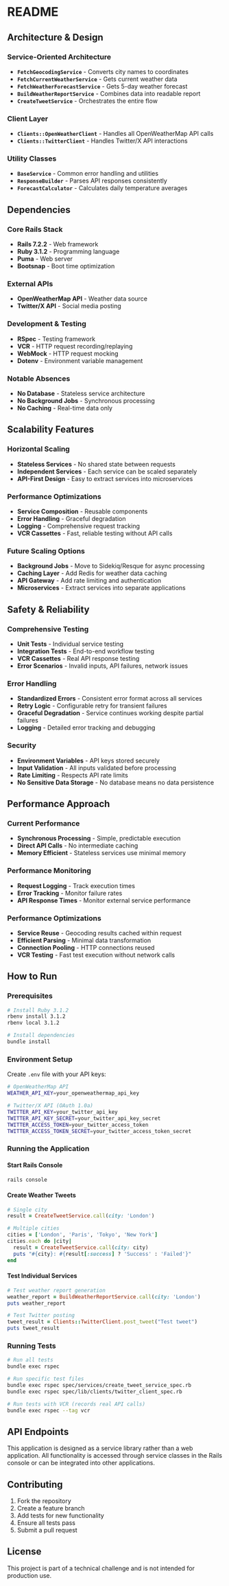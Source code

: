 # README


## Architecture & Design

### Service-Oriented Architecture
- **`FetchGeocodingService`** - Converts city names to coordinates
- **`FetchCurrentWeatherService`** - Gets current weather data
- **`FetchWeatherForecastService`** - Gets 5-day weather forecast
- **`BuildWeatherReportService`** - Combines data into readable report
- **`CreateTweetService`** - Orchestrates the entire flow

### Client Layer
- **`Clients::OpenWeatherClient`** - Handles all OpenWeatherMap API calls
- **`Clients::TwitterClient`** - Handles Twitter/X API interactions

### Utility Classes
- **`BaseService`** - Common error handling and utilities
- **`ResponseBuilder`** - Parses API responses consistently
- **`ForecastCalculator`** - Calculates daily temperature averages

## Dependencies

### Core Rails Stack
- **Rails 7.2.2** - Web framework
- **Ruby 3.1.2** - Programming language
- **Puma** - Web server
- **Bootsnap** - Boot time optimization

### External APIs
- **OpenWeatherMap API** - Weather data source
- **Twitter/X API** - Social media posting

### Development & Testing
- **RSpec** - Testing framework
- **VCR** - HTTP request recording/replaying
- **WebMock** - HTTP request mocking
- **Dotenv** - Environment variable management

### Notable Absences
- **No Database** - Stateless service architecture
- **No Background Jobs** - Synchronous processing
- **No Caching** - Real-time data only

## Scalability Features

### Horizontal Scaling
- **Stateless Services** - No shared state between requests
- **Independent Services** - Each service can be scaled separately
- **API-First Design** - Easy to extract services into microservices

### Performance Optimizations
- **Service Composition** - Reusable components
- **Error Handling** - Graceful degradation
- **Logging** - Comprehensive request tracking
- **VCR Cassettes** - Fast, reliable testing without API calls

### Future Scaling Options
- **Background Jobs** - Move to Sidekiq/Resque for async processing
- **Caching Layer** - Add Redis for weather data caching
- **API Gateway** - Add rate limiting and authentication
- **Microservices** - Extract services into separate applications

## Safety & Reliability

### Comprehensive Testing
- **Unit Tests** - Individual service testing
- **Integration Tests** - End-to-end workflow testing
- **VCR Cassettes** - Real API response testing
- **Error Scenarios** - Invalid inputs, API failures, network issues

### Error Handling
- **Standardized Errors** - Consistent error format across all services
- **Retry Logic** - Configurable retry for transient failures
- **Graceful Degradation** - Service continues working despite partial failures
- **Logging** - Detailed error tracking and debugging

### Security
- **Environment Variables** - API keys stored securely
- **Input Validation** - All inputs validated before processing
- **Rate Limiting** - Respects API rate limits
- **No Sensitive Data Storage** - No database means no data persistence

## Performance Approach

### Current Performance
- **Synchronous Processing** - Simple, predictable execution
- **Direct API Calls** - No intermediate caching
- **Memory Efficient** - Stateless services use minimal memory

### Performance Monitoring
- **Request Logging** - Track execution times
- **Error Tracking** - Monitor failure rates
- **API Response Times** - Monitor external service performance

### Performance Optimizations
- **Service Reuse** - Geocoding results cached within request
- **Efficient Parsing** - Minimal data transformation
- **Connection Pooling** - HTTP connections reused
- **VCR Testing** - Fast test execution without network calls

## How to Run

### Prerequisites
```bash
# Install Ruby 3.1.2
rbenv install 3.1.2
rbenv local 3.1.2

# Install dependencies
bundle install
```

### Environment Setup
Create `.env` file with your API keys:
```bash
# OpenWeatherMap API
WEATHER_API_KEY=your_openweathermap_api_key

# Twitter/X API (OAuth 1.0a)
TWITTER_API_KEY=your_twitter_api_key
TWITTER_API_KEY_SECRET=your_twitter_api_key_secret
TWITTER_ACCESS_TOKEN=your_twitter_access_token
TWITTER_ACCESS_TOKEN_SECRET=your_twitter_access_token_secret
```

### Running the Application

#### Start Rails Console
```bash
rails console
```

#### Create Weather Tweets
```ruby
# Single city
result = CreateTweetService.call(city: 'London')

# Multiple cities
cities = ['London', 'Paris', 'Tokyo', 'New York']
cities.each do |city|
  result = CreateTweetService.call(city: city)
  puts "#{city}: #{result[:success] ? 'Success' : 'Failed'}"
end
```

#### Test Individual Services
```ruby
# Test weather report generation
weather_report = BuildWeatherReportService.call(city: 'London')
puts weather_report

# Test Twitter posting
tweet_result = Clients::TwitterClient.post_tweet("Test tweet")
puts tweet_result
```

### Running Tests
```bash
# Run all tests
bundle exec rspec

# Run specific test files
bundle exec rspec spec/services/create_tweet_service_spec.rb
bundle exec rspec spec/lib/clients/twitter_client_spec.rb

# Run tests with VCR (records real API calls)
bundle exec rspec --tag vcr
```

## API Endpoints

This application is designed as a service library rather than a web application. All functionality is accessed through service classes in the Rails console or can be integrated into other applications.

## Contributing

1. Fork the repository
2. Create a feature branch
3. Add tests for new functionality
4. Ensure all tests pass
5. Submit a pull request

## License

This project is part of a technical challenge and is not intended for production use.